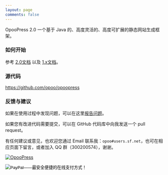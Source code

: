 ```yaml
---
layout: page
comments: false
---
```


OpooPress 2.0  一个基于 Java 的、高度灵活的、高度可扩展的静态网站生成框架。

### 如何开始

参考 [2.0文档](/zh/docs/2.0/) 以及 [1.x文档](/zh/docs/about/)。

### 源代码
<https://github.com/opoo/opoopress>


### 反馈与建议
如果在使用过程中发现问题，可以在这里[报告问题](https://github.com/opoo/opoopress/issues)。

如果您有改进代码需要提交，可以在 GitHub 代码库中向我发送一个 pull request。

有任何建议或意见，也欢迎您通过 Email 联系我：`opoo#users.sf.net`，也可在相应页面下留言，或者加入 QQ 群（300200574），谢谢。

<a target="_blank" href="http://wp.qq.com/wpa/qunwpa?idkey=b6e7956637297e1fbdea8d93c35780cf4db2319a362a4633855e769d1386400d"><img border="0" src="//www.opoopress.com/group.png" alt="OpooPress" title="OpooPress"></a>

<form action="https://www.paypal.com/cgi-bin/webscr" method="post" target="_top" id="donations">
<input type="hidden" name="cmd" value="_donations">
<input type="hidden" name="business" value="donations@opoopress.com">
<!-- <input type="hidden" name="lc" value="CN"> -->
<input type="hidden" name="item_name" value="Donate to OpooPress">
<input type="hidden" name="no_note" value="0">
<input type="hidden" name="currency_code" value="USD">
<input type="hidden" name="bn" value="PP-DonationsBF:btn_donate_SM.gif:NonHostedGuest">
<input type="image" src="https://www.paypalobjects.com/zh_XC/i/btn/btn_donate_SM.gif" border="0" name="submit" alt="PayPal——最安全便捷的在线支付方式！">
<!-- <img alt="" border="0" src="https://www.paypalobjects.com/zh_XC/i/scr/pixel.gif" width="1" height="1"> -->
</form>